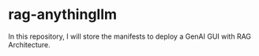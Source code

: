 # rag-anythingllm
In this repository, I will store the manifests to deploy a GenAI GUI with RAG Architecture. 
